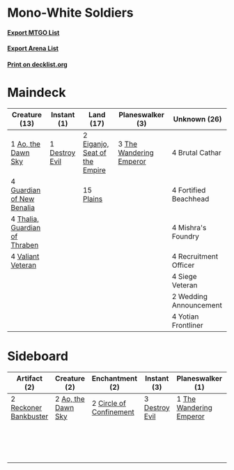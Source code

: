 # Mono-White Soldiers

#### [Export MTGO List](../collection/Mono-White%20Soldiers/Mono-White%20Soldiers.txt)
#### [Export Arena List](../collection/Mono-White%20Soldiers/Mono-White%20Soldiers_arena.txt)
#### [Print on decklist.org](http://decklist.org/?deckmain=1%09Ao,%20the%20Dawn%20Sky%0A4%09Brutal%20Cathar%0A1%09Destroy%20Evil%0A2%09Eiganjo,%20Seat%20of%20the%20Empire%0A4%09Fortified%20Beachhead%0A4%09Guardian%20of%20New%20Benalia%0A4%09Mishra's%20Foundry%0A15%09Plains%0A4%09Recruitment%20Officer%0A4%09Siege%20Veteran%0A4%09Thalia,%20Guardian%20of%20Thraben%0A3%09The%20Wandering%20Emperor%0A4%09Valiant%20Veteran%0A2%09Wedding%20Announcement%0A4%09Yotian%20Frontliner&deckside=2%09Ao,%20the%20Dawn%20Sky%0A2%09Circle%20of%20Confinement%0A3%09Destroy%20Evil%0A1%09Kayla's%20Reconstruction%0A2%09Loran%20of%20the%20Third%20Path%0A2%09Reckoner%20Bankbuster%0A1%09The%20Wandering%20Emperor%0A2%09Wedding%20Announcement)
# Maindeck

|                                             Creature (13)                                              |                                       Instant (1)                                       |                                               Land (17)                                                |                                         Planeswalker (3)                                         |     Unknown (26)     |
|--------------------------------------------------------------------------------------------------------|-----------------------------------------------------------------------------------------|--------------------------------------------------------------------------------------------------------|--------------------------------------------------------------------------------------------------|----------------------|
|1 [Ao, the Dawn Sky](http://gatherer.wizards.com/Pages/Card/Details.aspx?multiverseid=548292)           |1 [Destroy Evil](http://gatherer.wizards.com/Pages/Card/Details.aspx?multiverseid=574497)|2 [Eiganjo, Seat of the Empire](http://gatherer.wizards.com/Pages/Card/Details.aspx?multiverseid=548581)|3 [The Wandering Emperor](http://gatherer.wizards.com/Pages/Card/Details.aspx?multiverseid=548337)|4 Brutal Cathar       |
|4 [Guardian of New Benalia](http://gatherer.wizards.com/Pages/Card/Details.aspx?multiverseid=574499)    |                                                                                         |15 [Plains](http://gatherer.wizards.com/Pages/Card/Details.aspx?multiverseid=439856)                    |                                                                                                  |4 Fortified Beachhead |
|4 [Thalia, Guardian of Thraben](http://gatherer.wizards.com/Pages/Card/Details.aspx?multiverseid=442025)|                                                                                         |                                                                                                        |                                                                                                  |4 Mishra's Foundry    |
|4 [Valiant Veteran](http://gatherer.wizards.com/Pages/Card/Details.aspx?multiverseid=574518)            |                                                                                         |                                                                                                        |                                                                                                  |4 Recruitment Officer |
|                                                                                                        |                                                                                         |                                                                                                        |                                                                                                  |4 Siege Veteran       |
|                                                                                                        |                                                                                         |                                                                                                        |                                                                                                  |2 Wedding Announcement|
|                                                                                                        |                                                                                         |                                                                                                        |                                                                                                  |4 Yotian Frontliner   |


# Sideboard

|                                          Artifact (2)                                          |                                        Creature (2)                                         |                                         Enchantment (2)                                          |                                       Instant (3)                                       |                                         Planeswalker (1)                                         |       Unknown (5)       |
|------------------------------------------------------------------------------------------------|---------------------------------------------------------------------------------------------|--------------------------------------------------------------------------------------------------|-----------------------------------------------------------------------------------------|--------------------------------------------------------------------------------------------------|-------------------------|
|2 [Reckoner Bankbuster](http://gatherer.wizards.com/Pages/Card/Details.aspx?multiverseid=548568)|2 [Ao, the Dawn Sky](http://gatherer.wizards.com/Pages/Card/Details.aspx?multiverseid=548292)|2 [Circle of Confinement](http://gatherer.wizards.com/Pages/Card/Details.aspx?multiverseid=540834)|3 [Destroy Evil](http://gatherer.wizards.com/Pages/Card/Details.aspx?multiverseid=574497)|1 [The Wandering Emperor](http://gatherer.wizards.com/Pages/Card/Details.aspx?multiverseid=548337)|1 Kayla's Reconstruction |
|                                                                                                |                                                                                             |                                                                                                  |                                                                                         |                                                                                                  |2 Loran of the Third Path|
|                                                                                                |                                                                                             |                                                                                                  |                                                                                         |                                                                                                  |2 Wedding Announcement   |


